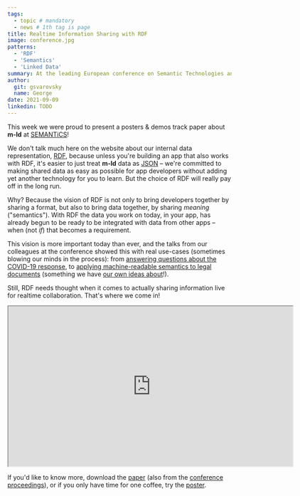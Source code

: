 ```yaml
---
tags:
  - topic # mandatory
  - news # 1th tag is page
title: Realtime Information Sharing with RDF
image: conference.jpg
patterns:
  - 'RDF'
  - 'Semantics'
  - 'Linked Data'
summary: At the leading European conference on Semantic Technologies and AI
author:
  git: gsvarovsky
  name: George
date: 2021-09-09
linkedin: TODO
---
```

This week we were proud to present a posters & demos track paper about **m-ld** at [SEMANTiCS](https://2021-eu.semantics.cc/)!

We don't talk much here on the website about our internal data representation, [RDF](https://www.w3.org/RDF/), because unless you're building an app that also works with RDF, it's easier to just treat **m-ld** data as [JSON](http://json.org/) – we're committed to making shared data as easy as possible for app developers without adding yet another technology for you to learn. But the choice of RDF will really pay off in the long run.

Why? Because the vision of RDF is not only to bring developers together by sharing a format, but also to bring data together, by sharing _meaning_ ("semantics"). With RDF the data you work on today, in your app, has already begun to be ready to be integrated with data from other apps – when (not _if_) that becomes a requirement.

This vision is more important today than ever, and the talks from our colleagues at the conference showed this with real use-cases (sometimes blowing our minds in the process): from [answering questions about the COVID-19 response](https://2021-eu.semantics.cc/knowledge-retrieving-coronabot-german-government-driven-semantic-technologies), to [applying machine-readable semantics to legal documents](https://2021-eu.semantics.cc/applying-semantics-legal-data-gfwm-special-track) (something we have [our own ideas about](https://github.com/m-ld/m-ld-security-spec/blob/main/threats/legal-docs.md)!).

Still, RDF needs thought when it comes to actually sharing information live for realtime collaboration. That's where we come in!

<iframe src="https://drive.google.com/file/d/15OLzANCftmmV6vjaMUEPDNdxehcp5Pwp/preview" width="640" height="360" allow="autoplay"></iframe>

If you'd like to know more, download the [paper](https://bit.ly/realtime-rdf-paper) (also from the [conference proceedings](http://ceur-ws.org/Vol-2941/)), or if you only have time for one coffee, try the [poster](https://bit.ly/realtime-rdf-poster).
